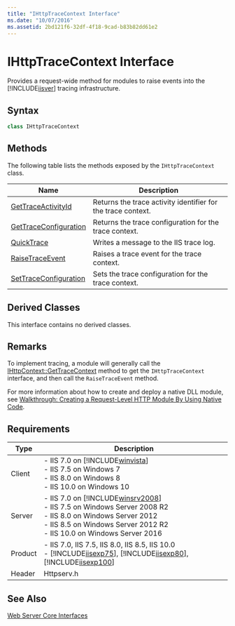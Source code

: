 ```yaml
---
title: "IHttpTraceContext Interface"
ms.date: "10/07/2016"
ms.assetid: 2bd121f6-32df-4f18-9cad-b83b82dd61e2
---
```

# IHttpTraceContext Interface

Provides a request-wide method for modules to raise events into the [!INCLUDE[iisver](../../wmi-provider/includes/iisver-md.md)] tracing infrastructure.  
  
## Syntax  
  
```cpp  
class IHttpTraceContext  
```  
  
## Methods  

 The following table lists the methods exposed by the `IHttpTraceContext` class.  
  
|Name|Description|  
|----------|-----------------|  
|[GetTraceActivityId](../../web-development-reference/native-code-api-reference/ihttptracecontext-gettraceactivityid-method.md)|Returns the trace activity identifier for the trace context.|  
|[GetTraceConfiguration](../../web-development-reference/native-code-api-reference/ihttptracecontext-gettraceconfiguration-method.md)|Returns the trace configuration for the trace context.|  
|[QuickTrace](../../web-development-reference/native-code-api-reference/ihttptracecontext-quicktrace-method.md)|Writes a message to the IIS trace log.|  
|[RaiseTraceEvent](../../web-development-reference/native-code-api-reference/ihttptracecontext-raisetraceevent-method.md)|Raises a trace event for the trace context.|  
|[SetTraceConfiguration](../../web-development-reference/native-code-api-reference/ihttptracecontext-settraceconfiguration-method.md)|Sets the trace configuration for the trace context.|  
  
## Derived Classes  

 This interface contains no derived classes.  
  
## Remarks  

 To implement tracing, a module will generally call the [IHttpContext::GetTraceContext](../../web-development-reference/native-code-api-reference/ihttpcontext-gettracecontext-method.md) method to get the `IHttpTraceContext` interface, and then call the `RaiseTraceEvent` method.  
  
 For more information about how to create and deploy a native DLL module, see [Walkthrough: Creating a Request-Level HTTP Module By Using Native Code](../../web-development-reference/native-code-development-overview/walkthrough-creating-a-request-level-http-module-by-using-native-code.md).  
  
## Requirements  
  
|Type|Description|  
|----------|-----------------|  
|Client|-   IIS 7.0 on [!INCLUDE[winvista](../../wmi-provider/includes/winvista-md.md)]<br />-   IIS 7.5 on Windows 7<br />-   IIS 8.0 on Windows 8<br />-   IIS 10.0 on Windows 10|  
|Server|-   IIS 7.0 on [!INCLUDE[winsrv2008](../../wmi-provider/includes/winsrv2008-md.md)]<br />-   IIS 7.5 on Windows Server 2008 R2<br />-   IIS 8.0 on Windows Server 2012<br />-   IIS 8.5 on Windows Server 2012 R2<br />-   IIS 10.0 on Windows Server 2016|  
|Product|-   IIS 7.0, IIS 7.5, IIS 8.0, IIS 8.5, IIS 10.0<br />-   [!INCLUDE[iisexp75](../../web-development-reference/native-code-api-reference/includes/iisexp75-md.md)], [!INCLUDE[iisexp80](../../web-development-reference/native-code-api-reference/includes/iisexp80-md.md)], [!INCLUDE[iisexp100](../../web-development-reference/native-code-api-reference/includes/iisexp100-md.md)]|  
|Header|Httpserv.h|  
  
## See Also  

 [Web Server Core Interfaces](../../web-development-reference/native-code-api-reference/web-server-core-interfaces.md)
